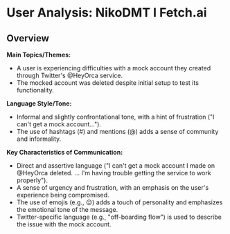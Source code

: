 # User Analysis: NikoDMT I Fetch.ai

## Overview

**Main Topics/Themes:**

* A user is experiencing difficulties with a mock account they created through Twitter's @HeyOrca service.
* The mocked account was deleted despite initial setup to test its functionality.

**Language Style/Tone:**

* Informal and slightly confrontational tone, with a hint of frustration ("I can't get a mock account...").
* The use of hashtags (#) and mentions (@) adds a sense of community and informality.

**Key Characteristics of Communication:**

* Direct and assertive language ("I can't get a mock account I made on @HeyOrca deleted. ... I'm having trouble getting the service to work properly").
* A sense of urgency and frustration, with an emphasis on the user's experience being compromised.
* The use of emojis (e.g., 😒) adds a touch of personality and emphasizes the emotional tone of the message.
* Twitter-specific language (e.g., "off-boarding flow") is used to describe the issue with the mock account.